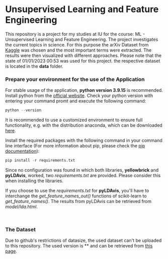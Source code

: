 # Unsupervised Learning and Feature Engineering
This repository is a project for my studies at IU for the course: ML - Unsupervised Learning and Feature Engineering. 
The project investigates the current topics in science. For this purpose the arXiv Dataset from [Kaggle](https://www.kaggle.com/datasets/Cornell-University/arxiv) was chosen and the most important terms were extracted. The results were then visualized with different approaches. Please note that the state of 01/01/2023 00:53 was used for this project. the respective dataset is located in the **data** folder.


### Prepare your environment for the use of the Application

For stable usage of the application, **python version 3.9.15** is recommended. Install python from the [official website](https://www.python.org/). Check your python version with entering your command promt and execute the following command:

```python
python --version 
```

It is recommended to use a customized environment to ensure full functionality, e.g. with the distribution anaconda, which can be downloaded [here](https://www.anaconda.com/products/distribution).

Install the required packages with the following command in your command line interface (For more information about pip, please check the [pip documentation](https://pip.pypa.io/en/latest/user_guide/)):

```python
pip install -r requirements.txt 
```

Since no configuration was found in which both libraries, **yellowbrick** and **pyLDAvis**, worked, two *requirements.txt* are provided. Please consider this when installing the libraries. 

If you choose to use the *requirements.txt* for **pyLDAvis**, you'll have to interchange the *get_feature_names_out()* functions of scikit-learn to *get_feature_names()*. The results from pyLDAvis can be retrieved from *model/lda.html*.


&nbsp;

### The Dataset

Due to github's restrictions of datasize, the used dataset can't be uploaded to this repository. The used version is ** and can be retrieved from [this page](https://www.kaggle.com/datasets/1b6883fb66c5e7f67c697c2547022cc04c9ee98c3742f9a4d6c671b4f4eda591/versions/110).
